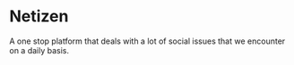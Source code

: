 # Netizen
A one stop platform that deals with a lot of social issues that we encounter on a daily basis.
